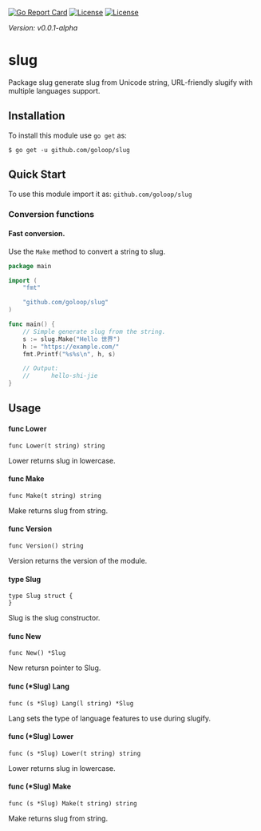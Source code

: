 [//]: # (!!!Don't modify the README.md, use `make readme` to generate it!!!)


[![Go Report Card](https://goreportcard.com/badge/github.com/goloop/slug)](https://goreportcard.com/report/github.com/goloop/slug) [![License](https://img.shields.io/badge/license-BSD-blue)](https://github.com/goloop/slug/blob/master/LICENSE) [![License](https://img.shields.io/badge/godoc-YES-green)](https://godoc.org/github.com/goloop/slug)

*Version: v0.0.1-alpha*

# slug

Package slug generate slug from Unicode string, URL-friendly slugify with
multiple languages support.


## Installation

To install this module use `go get` as:

    $ go get -u github.com/goloop/slug

## Quick Start

To use this module import it as: `github.com/goloop/slug`

### Conversion functions

#### Fast conversion.

Use the `Make` method to convert a string to slug.

```go
package main

import (
	"fmt"

	"github.com/goloop/slug"
)

func main() {
	// Simple generate slug from the string.
	s := slug.Make("Hello 世界")
	h := "https://example.com/"
	fmt.Printf("%s%s\n", h, s)

	// Output:
	//      hello-shi-jie
}
```

## Usage

#### func  Lower

    func Lower(t string) string

Lower returns slug in lowercase.

#### func  Make

    func Make(t string) string

Make returns slug from string.

#### func  Version

    func Version() string

Version returns the version of the module.

#### type Slug

    type Slug struct {
    }


Slug is the slug constructor.

#### func  New

    func New() *Slug

New retursn pointer to Slug.

#### func (*Slug) Lang

    func (s *Slug) Lang(l string) *Slug

Lang sets the type of language features to use during slugify.

#### func (*Slug) Lower

    func (s *Slug) Lower(t string) string

Lower returns slug in lowercase.

#### func (*Slug) Make

    func (s *Slug) Make(t string) string

Make returns slug from string.

